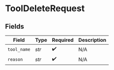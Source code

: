 # ToolDeleteRequest


## Fields

| Field              | Type               | Required           | Description        |
| ------------------ | ------------------ | ------------------ | ------------------ |
| `tool_name`        | *str*              | :heavy_check_mark: | N/A                |
| `reason`           | *str*              | :heavy_check_mark: | N/A                |